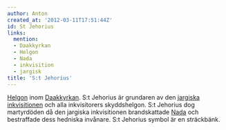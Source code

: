 ```yaml
---
author: Anton
created_at: '2012-03-11T17:51:44Z'
id: St Jehorius
links:
  mention:
  - Daakkyrkan
  - Helgon
  - Nada
  - inkvisition
  - jargisk
title: 'S:t Jehorius'
---
```


[Helgon] inom [Daakkyrkan]. S:t Jehorius är grundaren av den [jargiska][] [inkvisitionen] och alla
inkvisitorers skyddshelgon. S:t Jehorius dog martyrdöden då den jargiska inkvisitionen brandskattade
[Nada] och bestraffade dess hedniska invånare. S:t Jehorius symbol är en sträckbänk.

  [Helgon]: Helgon
  [Daakkyrkan]: Daakkyrkan
  [jargiska]: jargisk
  [inkvisitionen]: inkvisition
  [Nada]: Nada
